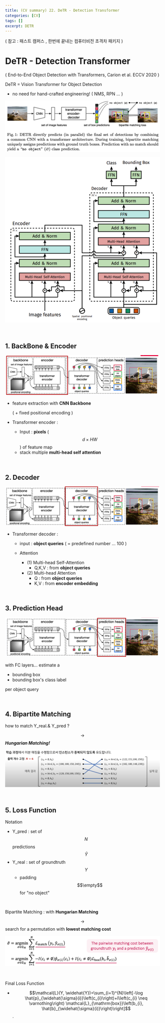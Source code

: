```yaml
---
title: (CV summary) 22. DeTR - Detection Transformer
categories: [CV]
tags: []
excerpt: DETR
---
```


<script src="https://cdn.mathjax.org/mathjax/latest/MathJax.js?config=TeX-AMS-MML_HTMLorMML" type="text/javascript"></script>

( 참고 : 패스트 캠퍼스 , 한번에 끝내는 컴퓨터비전 초격차 패키지 )

# DeTR - Detection Transformer

( End-to-End Object Detection with Transformers, Carion et al. ECCV 2020 )

DeTR = Vision Transformer for Object Detection

- no need for hand-crafted engineering! ( NMS, RPN ... )

![figure2](/assets/img/cv/cv315.png)

![figure2](/assets/img/cv/cv319.png)

<br>

## 1. BackBone & Encoder

![figure2](/assets/img/cv/cv316.png)

- feature extraction with **CNN Backbone**

  ( + fixed positional encoding )

- Transformer encoder :

  - Input : **pixels** ( $$d \times HW$$ ) of feature map
  - stack multiple **multi-head self attention**

<br>

## 2. Decoder

![figure2](/assets/img/cv/cv317.png)

- Transformer decoder :

  - input : **object queries** ( = predefined number ... 100 )

  - Attention
    - (1) Multi-head Self-Attention
      - Q,K,V : from **object queries**
    - (2) Multi-head Attention
      - Q : from **object queries**
      - K,V : from **encoder embedding**

<br>

## 3. Prediction Head

![figure2](/assets/img/cv/cv318.png)

with FC layers... estimate a

- bounding box 
- bounding box's class label 

per object query

<br>

## 4. Bipartite Matching

how to match Y_real.& Y_pred ?

$$\rightarrow$$ ***Hungarian Matching!***

![figure2](/assets/img/cv/cv320.png)

<br>

## 5. Loss Function

Notation

- Y_pred : set of $$N$$ predictions $$\hat{Y}$$
- Y_real : set of groundtruth $$Y$$
  - padding $$\empty$$ for "no object"

<br>

Bipartite Matching : with **Hungarian Matching**

$$\rightarrow$$ search for a permutation with **lowest matching cost**

![figure2](/assets/img/cv/cv321.png)

<br>

Final Loss Function

- $$\mathcal{L}(Y, \widehat{Y})=\sum_{i=1}^{N}\left[-\log \hat{p}_{\widehat{\sigma}(i)}\left(c_{i}\right)+I\left(c_{i} \neq \varnothing\right) \mathcal{L}_{\mathrm{box}}\left(b_{i}, \hat{b}_{\widehat{\sigma}(i)}\right)\right]$$.

<br>